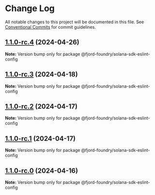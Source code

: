 # Change Log

All notable changes to this project will be documented in this file.
See [Conventional Commits](https://conventionalcommits.org) for commit guidelines.

## [1.1.0-rc.4](https://github.com/Labrys-Group/fjord-foundry-sdk/compare/v1.1.0-rc.3...v1.1.0-rc.4) (2024-04-26)

**Note:** Version bump only for package @fjord-foundry/solana-sdk-eslint-config

## [1.1.0-rc.3](https://github.com/Labrys-Group/fjord-foundry-sdk/compare/v1.1.0-rc.2...v1.1.0-rc.3) (2024-04-18)

**Note:** Version bump only for package @fjord-foundry/solana-sdk-eslint-config

## [1.1.0-rc.2](https://github.com/Labrys-Group/fjord-foundry-sdk/compare/v1.1.0-rc.1...v1.1.0-rc.2) (2024-04-17)

**Note:** Version bump only for package @fjord-foundry/solana-sdk-eslint-config

## [1.1.0-rc.1](https://github.com/Labrys-Group/fjord-foundry-sdk/compare/v1.0.2-alpha.0...v1.1.0-rc.1) (2024-04-17)

**Note:** Version bump only for package @fjord-foundry/solana-sdk-eslint-config

## [1.1.0-rc.0](https://github.com/Labrys-Group/fjord-foundry-sdk/compare/v1.0.2-alpha.0...v1.1.0-rc.0) (2024-04-16)

**Note:** Version bump only for package @fjord-foundry/solana-sdk-eslint-config
